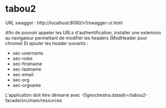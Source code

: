 # tabou2

URL swagger : http://localhost:8080/v1/swagger-ui.html

Afin de pouvoir appeler les URLs d'authentification, installer une extension au navigateur permettant de modifier les headers (ModHeader pour chrome)
Et ajouter les header suivants :  

* sec-username 
* sec-roles
* sec-firstname
* sec-lastname
* sec-email
* sec-org
* sec-orgname

L'application doit être démarré avec -Dgeochestra.datadir=<projet>/tabou2-facade/src/main/resources